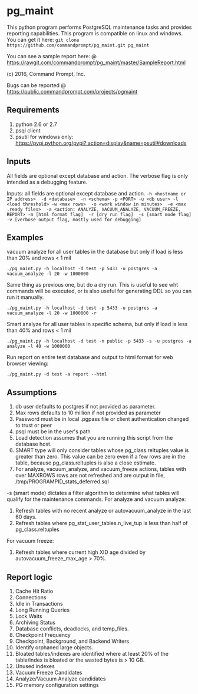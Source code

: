 # pg_maint
This python program performs PostgreSQL maintenance tasks and provides reporting capabilities.  This program is compatible on linux and windows.  You can get it here:
`git clone https://github.com/commandprompt/pg_maint.git pg_maint`

You can see a sample report here:
@ https://rawgit.com/commandprompt/pg_maint/master/SampleReport.html

(c) 2016, Command Prompt, Inc.

Bugs can be reported @ https://public.commandprompt.com/projects/pgmaint

## Requirements
1. python 2.6 or 2.7
2. psql client 
3. psutil for windows only: https://pypi.python.org/pypi?:action=display&name=psutil#downloads

## Inputs
All fields are optional except database and action. The verbose flag is only intended as a debugging feature.

Inputs: all fields are optional except database and action.
`
-h <hostname or IP address> 
-d <database> 
-n <schema>
-p <PORT>
-u <db user>
-l <load threshold>
-w <max rows> 
-o <work window in minutes> 
-e <max .ready files> 
-a <action: ANALYZE, VACUUM_ANALYZE, VACUUM_FREEZE, REPORT>
-m [html format flag] 
-r [dry run flag] 
-s [smart mode flag] 
-v [verbose output flag, mostly used for debugging]
`
## Examples
vacuum analyze for all user tables in the database but only if load is less than 20% and rows < 1 mil

`./pg_maint.py -h localhost -d test -p 5433 -u postgres -a vacuum_analyze -l 20 -w 1000000`

Same thing as previous one, but do a dry run.  This is useful to see wht commands will be executed, or is also useful for generating DDL so you can run it manually.

`./pg_maint.py -h localhost -d test -p 5433 -u postgres -a vacuum_analyze -l 20 -w 1000000 -r`

 
Smart analyze for all user tables in specific schema, but only if load is less than 40% and rows < 1 mil

`./pg_maint.py -h localhost -d test -n public -p 5433 -s -u postgres -a analyze -l 40 -w 1000000 `


Run report on entire test database and output to html format for web browser viewing:

`./pg_maint.py -d test -a report --html`


## Assumptions
1. db user defaults to postgres if not provided as parameter.
2. Max rows defaults to 10 million if not provided as parameter 
3. Password must be in local .pgpass file or client authentication changed to trust or peer
4. psql must be in the user's path
5. Load detection assumes that you are running this script from the database host.
6. SMART type will only consider tables whose pg_class.reltuples value is greater than zero. This value can be zero even if a few rows are in the table, because pg_class.reltuples is also a close estimate.
7. For analyze, vacuum_analyze, and vacuum_freeze actions, tables with over MAXROWS rows are not refreshed and are output in file, /tmp/PROGRAMPID_stats_deferred.sql


-s (smart mode) dictates a filter algorithm to determine what tables will qualify for the maintenance commands.
For analyze and vacuum analyze:

1. Refresh tables with no recent analyze or autovacuum_analyze in the last 60 days.
2. Refresh tables where pg_stat_user_tables.n_live_tup is less than half of pg_class.reltuples

For vacuum freeze:

1. Refresh tables where current high XID age divided by autovacuum_freeze_max_age > 70%.

## Report logic
1.  Cache Hit Ratio
2.  Connections
3.  Idle in Transactions
4.  Long Running Queries
5.  Lock Waits
6.  Archiving Status
7.  Database conflicts, deadlocks, and temp_files.
8.  Checkpoint Frequency
9.  Checkpoint, Background, and Backend Writers
10. Identify orphaned large objects.
11.  Bloated tables/indexes are identified where at least 20% of the table/index is bloated or the wasted bytes is > 10 GB.
12. Unused indexes
13. Vacuum Freeze Candidates
14. Analyze/Vacuum Analyze candidates
15. PG memory configuration settings
